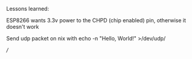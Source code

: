 Lessons learned:

ESP8266 wants 3.3v power to the CHPD (chip enabled) pin, otherwise it doesn't work

Send udp packet on nix with 
echo -n "Hello, World!" >/dev/udp/<address>/<port>
